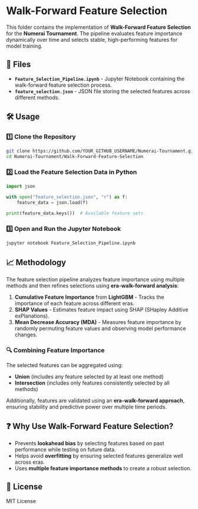 # Walk-Forward Feature Selection

This folder contains the implementation of **Walk-Forward Feature Selection** for the **Numerai Tournament**. The pipeline evaluates feature importance dynamically over time and selects stable, high-performing features for model training.

## 📂 Files
- **`Feature_Selection_Pipeline.ipynb`** - Jupyter Notebook containing the walk-forward feature selection process.
- **`feature_selection.json`** - JSON file storing the selected features across different methods.

## 🛠️ Usage

### 1️⃣ Clone the Repository
```sh
git clone https://github.com/YOUR_GITHUB_USERNAME/Numerai-Tournament.git
cd Numerai-Tournament/Walk-Forward-Feature-Selection
```

### 2️⃣ Load the Feature Selection Data in Python
```python
import json

with open("feature_selection.json", "r") as f:
    feature_data = json.load(f)

print(feature_data.keys())  # Available feature sets
```

### 3️⃣ Open and Run the Jupyter Notebook
```sh
jupyter notebook Feature_Selection_Pipeline.ipynb
```

## 📈 Methodology
The feature selection pipeline analyzes feature importance using multiple methods and then refines selections using **era-walk-forward analysis**:

1. **Cumulative Feature Importance** from **LightGBM** - Tracks the importance of each feature across different eras.
2. **SHAP Values** - Estimates feature impact using SHAP (SHapley Additive exPlanations).
3. **Mean Decrease Accuracy (MDA)** - Measures feature importance by randomly permuting feature values and observing model performance changes.

### 🔍 Combining Feature Importance
The selected features can be aggregated using:
- **Union** (includes any feature selected by at least one method)
- **Intersection** (includes only features consistently selected by all methods)

Additionally, features are validated using an **era-walk-forward approach**, ensuring stability and predictive power over multiple time periods.

## ❓ Why Use Walk-Forward Feature Selection?
- Prevents **lookahead bias** by selecting features based on past performance while testing on future data.
- Helps avoid **overfitting** by ensuring selected features generalize well across eras.
- Uses **multiple feature importance methods** to create a robust selection.

## 📜 License
MIT License
